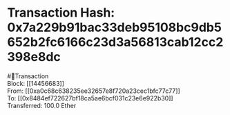 
Transaction Hash: 0x7a229b91bac33deb95108bc9db5652b2fc6166c23d3a56813cab12cc2398e8dc
====================================================================================
  
#💸Transaction  
Block: [[14456683]]  
From: [[0xa0c68c638235ee32657e8f720a23cec1bfc77c77]]  
To: [[0x8484ef722627bf18ca5ae6bcf031c23e6e922b30]]  
Transferred: 100.0 Ether